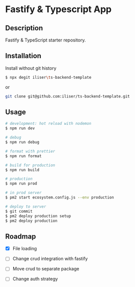 # Fastify & Typescript App

## Description

Fastify & TypeScript starter repository.

## Installation

Install without git history
```bash
$ npx degit iliser\ts-backend-template
```
or 
```bash
git clone git@github.com:iliser/ts-backend-template.git
```
## Usage

```bash
# development: hot reload with nodemon
$ npm run dev

# debug
$ npm run debug

# format with prettier
$ npm run format

# build for production
$ npm run build

# production
$ npm run prod

# in prod server
$ pm2 start ecosystem.config.js --env production

# deploy to server
$ git commit
$ pm2 deploy production setup
$ pm2 deploy production
```
## Roadmap

- [x] File loading

- [ ] Change crud integration with fastify
- [ ] Move crud to separate package
- [ ] Change auth strategy